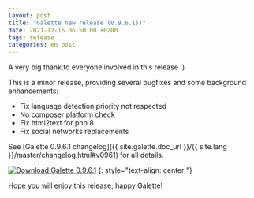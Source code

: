```yaml
---
layout: post
title: "Galette new release (0.9.6.1)!"
date: 2021-12-16 06:50:00 +0200
tags: release
categories: en post
---
```


A very big thank to everyone involved in this release :)

This is a minor release, providing several bugfixes and some background enhancements:

- Fix language detection priority not respected
- No composer platform check
- Fix html2text for php 8
- Fix social networks replacements

See [Galette 0.9.6.1 changelog]({{ site.galette.doc_url }}/{{ site.lang }}/master/changelog.html#v0961) for all details.

[![Download Galette 0.9.6.1](https://img.shields.io/badge/0.9.6.1-Download_Galette-ffb619.svg?logo=php&logoColor=white&style=for-the-badge)](https://download.tuxfamily.org/galette/galette-0.9.6.1.tar.bz2)
{: style="text-align: center;"}

Hope you will enjoy this release; happy Galette!
